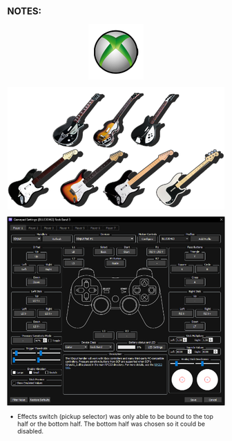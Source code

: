 ## NOTES:

<div align="center">

![Platform](platform.png "Platform") 

![Controller](controller.png "Controller") 

![Mapping](mapping.png "Mapping") 

</div>

* Effects switch (pickup selector) was only able to be bound to the top half or the bottom half. The bottom half was chosen so it could be disabled.